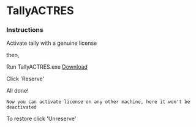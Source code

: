 # TallyACTRES

### Instructions
Activate tally with a genuine license

then,

Run TallyACTRES.exe [Download](https://github.com/acidmux/TallyACTRES/releases/tag/Release)

Click 'Reserve'

All done!

```
Now you can activate license on any other machine, here it won't be deactivated
```

To restore click 'Unreserve'
